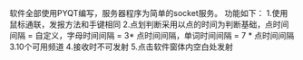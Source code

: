 软件全部使用PYQT编写，服务器程序为简单的socket服务。
功能如下：
1.使用鼠标通联，发报方法和手键相同
2.点划判断采用以点的时间为判断基础，点时间间隔 = 自定义，字母时间间隔 = 3* 点时间间隔，单词时间间隔 = 7 * 点时间间隔 
3.10个可用频道
4.接收时不可发射
5.点击软件窗体内空白处发射
